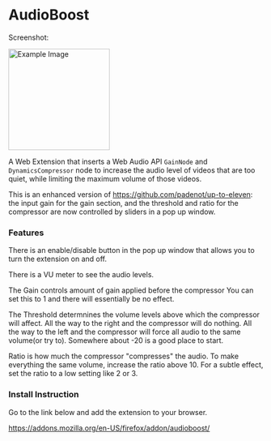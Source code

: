 # AudioBoost
Screenshot:

<img src="https://user-images.githubusercontent.com/37170027/232359909-968baf60-5cec-4ec1-b14e-9f5a03bbae90.png" height="200" alt="Example Image">

A Web Extension that inserts a Web Audio API `GainNode` and `DynamicsCompressor`
node to increase the audio level of videos that are too quiet, while limiting
the maximum volume of those videos.

This is an enhanced version of https://github.com/padenot/up-to-eleven:
the input gain for the gain section, and the threshold and ratio for the compressor
are now controlled by sliders in a pop up window.

### Features

There is an enable/disable button in the pop up window
that allows you to turn the extension on and off.

There is a VU meter to see the audio levels.

The Gain controls amount of gain applied before the compressor
You can set this to 1 and there will essentially be no effect.

The Threshold determnines the volume levels above which the compressor will affect.
All the way to the right and the compressor will do nothing.
All the way to the left and the compressor will force all audio to the same volume(or try to).
Somewhere about -20 is a good place to start.

Ratio is how much the compressor "compresses" the audio. To make everything the same volume, increase the ratio above 10.
For a subtle effect, set the ratio to a low setting like 2 or 3.


### Install Instruction

Go to the link below and add the extension to your browser.

https://addons.mozilla.org/en-US/firefox/addon/audioboost/
